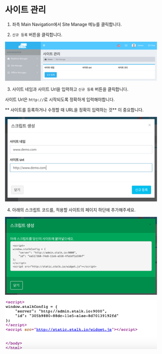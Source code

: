 사이트 관리
======================

1. 좌측 Main Navigation에서 Site Manage 메뉴를 클릭합니다.

2. `신규 등록` 버튼을 클릭합니다.

![site_manage](images/site_manage.png)

3. 사이트 네임과 사이트 Url을 입력하고 `신규 등록` 버튼을 클릭합니다.

사이트 Url은 `http://`로 시작되도록 정확하게 입력해야합니다.

** 사이트를 등록하거나 수정할 때 URL을 정확히 입력하는 것** 이 중요합니다.

![new_site](images/new_site.png)

4. 아래의 스크립트 코드를, 적용할 사이트의 페이지 하단에 추가해주세요.

![site_script](images/site_script.png)

![script_sample](images/script_sample.png)
